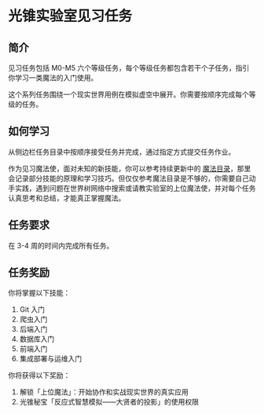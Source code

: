# 光锥实验室见习任务

## 简介

见习任务包括 M0-M5 六个等级任务，每个等级任务都包含若干个子任务，指引你学习一类魔法的入门使用。

这个系列任务围绕一个现实世界用例在模拟虚空中展开。你需要按顺序完成每个等级的任务。

## 如何学习

从侧边栏任务目录中按顺序接受任务并完成，通过指定方式提交任务作业。

作为见习魔法使，面对未知的新技能，你可以参考持续更新中的 [魔法目录](/catalog/)，那里会记录部分技能的原理和学习技巧。但仅仅参考魔法目录是不够的，你需要自己动手实践，遇到问题在世界树网络中搜索或请教实验室的上位魔法使，并对每个任务认真思考和总结，才能真正掌握魔法。

## 任务要求

在 3-4 周的时间内完成所有任务。

## 任务奖励

你将掌握以下技能：
1. Git 入门
2. 爬虫入门
3. 后端入门
4. 数据库入门
5. 前端入门
6. 集成部署与运维入门

你将获得以下奖励：
1. 解锁「上位魔法」：开始协作和实战现实世界的真实应用
2. 光锥秘宝「反应式智慧模拟——大贤者的投影」的使用权限
